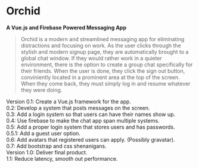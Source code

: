 # Orchid
**A Vue.js and Firebase Powered Messaging App**
> Orchid is a modern and streamlined messaging app for eliminating distractions and focusing on work. As the user clicks through the stylish and modern signup page, they are automatically brought to a global chat window. If they would rather work in a quieter environment, there is the option to create a group chat specifically for their friends. When the user is done, they click the sign out button, conviniently located in a prominent area at the top of the screen. When they come back, they must simply log in and resume whatever they were doing.

Version 0.1: Create a Vue.js framework for the app.  
0.2: Develop a system that posts messages on the screen.  
0.3: Add a login system so that users can have their names show up.  
0.4: Use firebase to make the chat app span multiple systems.  
0.5: Add a proper login system that stores users and has passwords.  
0.5.1: Add a guest user option.  
0.6: Add avatars that registered users can apply. (Possibly gravatar).  
0.7: Add bootstrap and css shenanigans.  
Version 1.0: Deliver final product.  
1.1: Reduce latency, smooth out performance.
